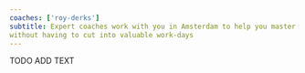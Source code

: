 ```yaml
---
coaches: ['roy-derks']
subtitle: Expert coaches work with you in Amsterdam to help you master React
without having to cut into valuable work-days
---
```


TODO ADD TEXT
